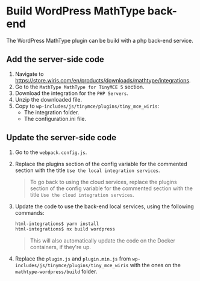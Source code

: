 # Build WordPress MathType back-end

The WordPress MathType plugin can be build with a php back-end service.

## Add the server-side code

1. Navigate to https://store.wiris.com/en/products/downloads/mathtype/integrations.
2. Go to the `MathType MathType for TinyMCE 5` section.
3. Download the integration for the `PHP Servers`.
4. Unzip the downloaded file.
5. Copy to `wp-includes/js/tinymce/plugins/tiny_mce_wiris`:
   - The integration folder.
   - The configuration.ini file.

## Update the server-side code

1. Go to the `webpack.config.js`.
2. Replace the plugins section of the config variable for the commented section with the title `Use the local integration services`.

   > To go back to using the cloud services, replace the plugins section of the config variable for the commented section with the title `Use the cloud integration services`.

3. Update the code to use the back-end local services, using the following commands:

   ```sh
   html-integrations$ yarn install
   html-integrations$ nx build wordpress
   ```

   > This will also automatically update the code on the Docker containers, if they're up.

4. Replace the `plugin.js` and `plugin.min.js` from `wp-includes/js/tinymce/plugins/tiny_mce_wiris` with the ones on the `mathtype-wordpress/build` folder.
